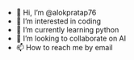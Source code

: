 - 👋 Hi, I’m @alokpratap76
- 👀 I’m interested in coding
- 🌱 I’m currently learning python
- 💞️ I’m looking to collaborate on AI
- 📫 How to reach me by email

<!---
alokpratap76/alokpratap76 is a ✨ special ✨ repository because its `README.md` (this file) appears on your GitHub profile.
You can click the Preview link to take a look at your changes.
--->
